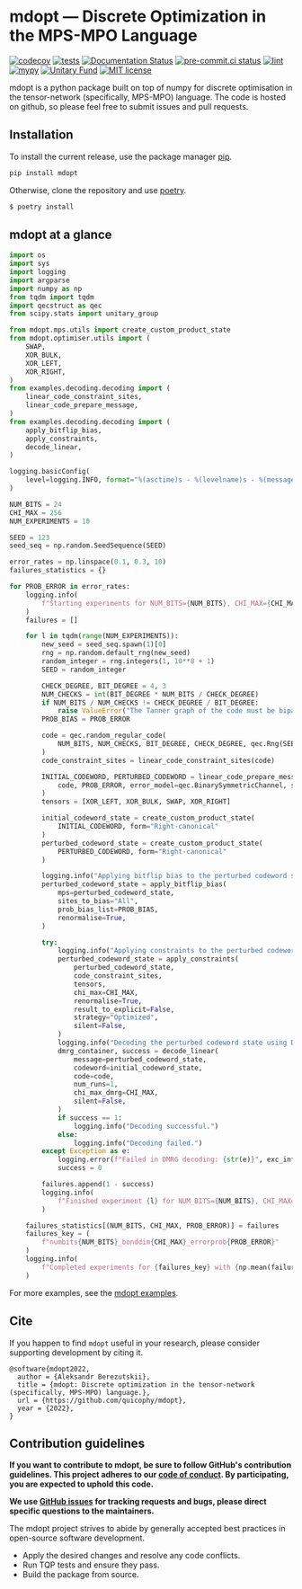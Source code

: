 # mdopt — Discrete Optimization in the MPS-MPO Language

[![codecov](https://codecov.io/gh/quicophy/mdopt/branch/main/graph/badge.svg?token=4G7VWYX0S2)](https://codecov.io/gh/quicophy/mdopt)
[![tests](https://github.com/quicophy/mdopt/actions/workflows/tests.yml/badge.svg?branch=main)](https://github.com/quicophy/mdopt/actions/workflows/tests.yml)
[![Documentation Status](https://readthedocs.org/projects/mdopt/badge/?version=latest)](https://mdopt.readthedocs.io/en/latest/?badge=latest)
[![pre-commit.ci status](https://results.pre-commit.ci/badge/github/quicophy/mdopt/main.svg)](https://results.pre-commit.ci/latest/github/quicophy/mdopt/main)
[![lint](https://github.com/quicophy/mdopt/actions/workflows/lint.yml/badge.svg)](https://github.com/quicophy/mdopt/actions/workflows/lint.yml)
[![mypy](https://github.com/quicophy/mdopt/actions/workflows/mypy.yml/badge.svg?branch=main)](https://github.com/quicophy/mdopt/actions/workflows/mypy.yml)
[![Unitary Fund](https://img.shields.io/badge/Supported%20By-Unitary%20Fund-brightgreen.svg?logo=data%3Aimage%2Fpng%3Bbase64%2CiVBORw0KGgoAAAANSUhEUgAAACgAAAASCAYAAAApH5ymAAAAt0lEQVRIic2WUQ6AIAiGsXmC7n9Gr1Dzwcb%2BUAjN8b%2B0BNwXApbKRRcF1nGmN5y0Jon7WWO%2B6pgJLhtynzUHKTMNrNo4ZPPldikW10f7qYBEMoTmJ73z2NFHcJkAvbLUpVYmvwIigKeRsjdQEtagZ2%2F0DzsHG2h9iICrRwh2qObbGPIfMDPCMjHNQawpbc71bBZhsrpNYs3qqCFmO%2FgBjHTEqKm7eIdMg9p7PCvma%2Fz%2FwQAMfRHRDTlhQGoOLve1AAAAAElFTkSuQmCC)](http://unitary.fund)
[![MIT license](https://img.shields.io/badge/License-MIT-blue.svg)](https://lbesson.mit-license.org/)


mdopt is a python package built on top of numpy for discrete optimisation in the tensor-network (specifically, MPS-MPO) language. The code is hosted on github, so please feel free to submit issues and pull requests.

## Installation

To install the current release, use the package manager [pip](https://pip.pypa.io/en/stable/).

```bash
pip install mdopt
```

Otherwise, clone the repository and use [poetry](https://python-poetry.org/).

```bash
$ poetry install
```

## mdopt at a glance

```python
import os
import sys
import logging
import argparse
import numpy as np
from tqdm import tqdm
import qecstruct as qec
from scipy.stats import unitary_group

from mdopt.mps.utils import create_custom_product_state
from mdopt.optimiser.utils import (
    SWAP,
    XOR_BULK,
    XOR_LEFT,
    XOR_RIGHT,
)
from examples.decoding.decoding import (
    linear_code_constraint_sites,
    linear_code_prepare_message,
)
from examples.decoding.decoding import (
    apply_bitflip_bias,
    apply_constraints,
    decode_linear,
)

logging.basicConfig(
    level=logging.INFO, format="%(asctime)s - %(levelname)s - %(message)s"
)

NUM_BITS = 24
CHI_MAX = 256
NUM_EXPERIMENTS = 10

SEED = 123
seed_seq = np.random.SeedSequence(SEED)

error_rates = np.linspace(0.1, 0.3, 10)
failures_statistics = {}

for PROB_ERROR in error_rates:
    logging.info(
        f"Starting experiments for NUM_BITS={NUM_BITS}, CHI_MAX={CHI_MAX_CONTRACTOR}, PROB_ERROR={PROB_ERROR}"
    )
    failures = []

    for l in tqdm(range(NUM_EXPERIMENTS)):
        new_seed = seed_seq.spawn(1)[0]
        rng = np.random.default_rng(new_seed)
        random_integer = rng.integers(1, 10**8 + 1)
        SEED = random_integer

        CHECK_DEGREE, BIT_DEGREE = 4, 3
        NUM_CHECKS = int(BIT_DEGREE * NUM_BITS / CHECK_DEGREE)
        if NUM_BITS / NUM_CHECKS != CHECK_DEGREE / BIT_DEGREE:
            raise ValueError("The Tanner graph of the code must be bipartite.")
        PROB_BIAS = PROB_ERROR

        code = qec.random_regular_code(
            NUM_BITS, NUM_CHECKS, BIT_DEGREE, CHECK_DEGREE, qec.Rng(SEED)
        )
        code_constraint_sites = linear_code_constraint_sites(code)

        INITIAL_CODEWORD, PERTURBED_CODEWORD = linear_code_prepare_message(
            code, PROB_ERROR, error_model=qec.BinarySymmetricChannel, seed=SEED
        )
        tensors = [XOR_LEFT, XOR_BULK, SWAP, XOR_RIGHT]

        initial_codeword_state = create_custom_product_state(
            INITIAL_CODEWORD, form="Right-canonical"
        )
        perturbed_codeword_state = create_custom_product_state(
            PERTURBED_CODEWORD, form="Right-canonical"
        )

        logging.info("Applying bitflip bias to the perturbed codeword state.")
        perturbed_codeword_state = apply_bitflip_bias(
            mps=perturbed_codeword_state,
            sites_to_bias="All",
            prob_bias_list=PROB_BIAS,
            renormalise=True,
        )

        try:
            logging.info("Applying constraints to the perturbed codeword state.")
            perturbed_codeword_state = apply_constraints(
                perturbed_codeword_state,
                code_constraint_sites,
                tensors,
                chi_max=CHI_MAX,
                renormalise=True,
                result_to_explicit=False,
                strategy="Optimized",
                silent=False,
            )
            logging.info("Decoding the perturbed codeword state using DMRG.")
            dmrg_container, success = decode_linear(
                message=perturbed_codeword_state,
                codeword=initial_codeword_state,
                code=code,
                num_runs=1,
                chi_max_dmrg=CHI_MAX,
                silent=False,
            )
            if success == 1:
                logging.info("Decoding successful.")
            else:
                logging.info("Decoding failed.")
        except Exception as e:
            logging.error(f"Failed in DMRG decoding: {str(e)}", exc_info=True)
            success = 0

        failures.append(1 - success)
        logging.info(
            f"Finished experiment {l} for NUM_BITS={NUM_BITS}, CHI_MAX={CHI_MAX}, PROB_ERROR={PROB_ERROR}"
        )

    failures_statistics[(NUM_BITS, CHI_MAX, PROB_ERROR)] = failures
    failures_key = (
        f"numbits{NUM_BITS}_bonddim{CHI_MAX}_errorprob{PROB_ERROR}"
    )
    logging.info(
        f"Completed experiments for {failures_key} with {np.mean(failures)*100:.2f}% failure rate."
    )
```

For more examples, see the
[mdopt examples](https://github.com/quicophy/mdopt/tree/main/examples).

## Cite
If you happen to find `mdopt` useful in your research, please consider supporting development by citing it.
```
@software{mdopt2022,
  author = {Aleksandr Berezutskii},
  title = {mdopt: Discrete optimization in the tensor-network (specifically, MPS-MPO) language.},
  url = {https://github.com/quicophy/mdopt},
  year = {2022},
}
```

## Contribution guidelines

**If you want to contribute to mdopt, be sure to follow GitHub's contribution guidelines. This project adheres to our
[code of conduct](CODE_OF_CONDUCT.md). By participating, you are expected to
uphold this code.**

**We use [GitHub issues](https://github.com/quicophy/mdopt/issues) for
tracking requests and bugs, please direct specific questions to the maintainers.**

The mdopt project strives to abide by generally accepted best practices in
open-source software development.

*   Apply the desired changes and resolve any code
    conflicts.
*   Run TQP tests and ensure they pass.
*   Build the package from source.
